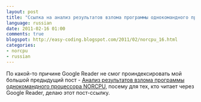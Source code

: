 ```yaml
---
layout: post
title: "Ссылка на анализ результатов взлома программы однокомандного процессора NORCPU"
language: russian
date: 2011-02-16 01:00
comments: true
blogspot: http://easy-coding.blogspot.com/2011/02/norcpu_16.html
categories:
- norcpu
- russian
---
```

По какой-то причине Google Reader не смог проиндексировать мой большой предыдущий пост - [Анализ результатов взлома программы однокомандного процессора NORCPU][], посему для тех, кто читает через Google Reader, делаю этот пост-ссылку.

[Анализ результатов взлома программы однокомандного процессора NORCPU]: /blog/russian/2011/02/16/norcpu-hack-me-challange-analysis/